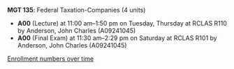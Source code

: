 **MGT 135**: Federal Taxation-Companies (4 units)

- **A00** (Lecture) at 11:00 am–1:50 pm on Tuesday, Thursday at RCLAS R110 by Anderson, John Charles (A09241045)
- **A00** (Final Exam) at 11:30 am–2:29 pm on Saturday at RCLAS R101 by Anderson, John Charles (A09241045)

[Enrollment numbers over time](./MGT135.tsv)
